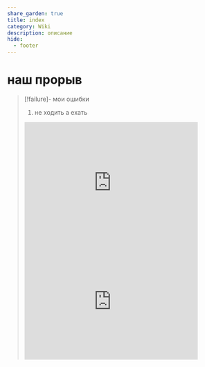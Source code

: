 ```yaml
---
share_garden: true
title: index
category: Wiki
description: описание 
hide:
  - footer
---
```

# наш прорыв



> [!failure]- мои ошибки
> 1. не ходить а ехать
> <iframe width="400" height="300" src="https://www.youtube-nocookie.com/embed/K_-yisWaxOk?controls=0&amp;start=10&end=20" title="что такое" frameborder="0" allow="accelerometer; clipboard-write; encrypted-media; gyroscope; web-share" allowfullscreen></iframe>
> 
> <iframe width="400" height="250" src="https://www.youtube-nocookie.com/embed/K_-yisWaxOk?controls=0&amp;start=10&end=20" title="что такое" frameborder="0" allow="accelerometer; clipboard-write; encrypted-media; gyroscope; web-share"></iframe>


